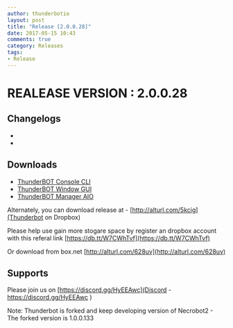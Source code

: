 ```yaml
---
author: thunderbotio
layout: post
title: "Release [2.0.0.28]"
date: 2017-05-15 10:43
comments: true
category: Releases
tags:
- Release
---
```


# REALEASE VERSION : 2.0.0.28

## Changelogs
- 
- 

## Downloads
- [ThunderBOT Console CLI](/releases/2.0.0.28/ThunderBOT.CLI.zip)
- [ThunderBOT Window GUI](/releases/2.0.0.28/ThunderBOT.Win.zip)
- [ThunderBOT Manager AIO](/releases/2.0.0.28/ThunderBOT.Manager.zip)

Alternately, you can download release at - [http://alturl.com/5kcig](Thunderbot on Dropbox)

Please help use gain more stogare space by register an dropbox account with this referal link [https://db.tt/W7CWhTvf](https://db.tt/W7CWhTvf)

Or download from box.net [http://alturl.com/628uv](http://alturl.com/628uv)

## Supports

Please join us on [https://discord.gg/HyEEAwc](Discord - https://discord.gg/HyEEAwc )

Note: Thunderbot is forked and keep developing version of Necrobot2 - The forked version is 1.0.0.133
